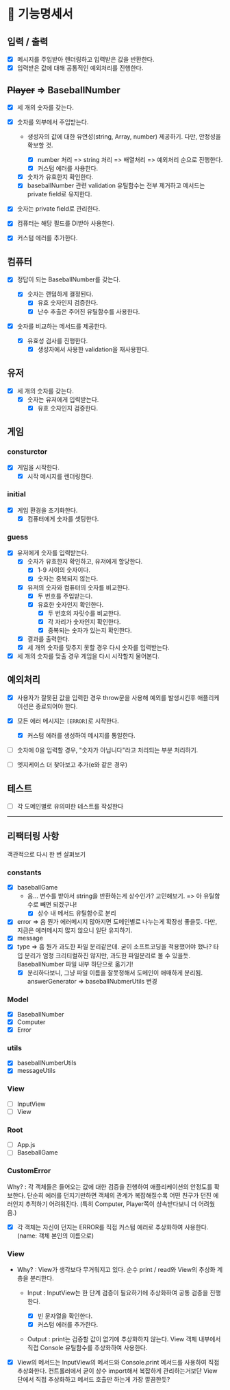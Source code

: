 # 🚀 기능명세서

## 입력 / 출력

- [x] 메시지를 주입받아 렌더링하고 입력받은 값을 반환한다.
- [x] 입력받은 값에 대해 공통적인 예외처리를 진행한다.

## ~~Player~~ => BaseballNumber

- [x] 세 개의 숫자를 갖는다.
- [x] 숫자를 외부에서 주입받는다.

  - 생성자의 값에 대한 유연성(string, Array, number) 제공하기. 다만, 안정성을 확보할 것.

    - [x] number 처리 => string 처리 => 배열처리 => 예외처리 순으로 진행한다.
    - [x] 커스텀 에러를 사용한다.

  - [x] 숫자가 유효한지 확인한다.
  - [x] baseballNumber 관련 validation 유틸함수는 전부 제거하고 메서드는 private field로 유지한다.

- [x] 숫자는 private field로 관리한다.
- [x] 컴퓨터는 해당 필드를 DI받아 사용한다.
- [x] 커스텀 에러를 추가한다.

## 컴퓨터

- [x] 정답이 되는 BaseballNumber를 갖는다.

  - [x] 숫자는 랜덤하게 결정된다.
    - [x] 유효 숫자인지 검증한다.
    - [x] 난수 추출은 주어진 유틸함수를 사용한다.

- [x] 숫자를 비교하는 메서드를 제공한다.
  - [x] 유효성 검사를 진행한다.
    - [x] 생성자에서 사용한 validation을 재사용한다.

## 유저

- [x] 세 개의 숫자를 갖는다.
  - [x] 숫자는 유저에게 입력받는다.
    - [x] 유효 숫자인지 검증한다.

## 게임

### consturctor

- [x] 게임을 시작한다.
  - [x] 시작 메시지를 렌더링한다.

### initial

- [x] 게임 환경을 초기화한다.
  - [x] 컴퓨터에게 숫자를 셋팅한다.

### guess

- [x] 유저에게 숫자를 입력받는다.
  - [x] 숫자가 유효한지 확인하고, 유저에게 할당한다.
    - [x] 1-9 사이의 숫자이다.
    - [x] 숫자는 중복되지 않는다.
  - [x] 유저의 숫자와 컴퓨터의 숫자를 비교한다.
    - [x] 두 번호를 주입받는다.
    - [x] 유효한 숫자인지 확인한다.
      - [x] 두 번호의 자릿수를 비교한다.
      - [x] 각 자리가 숫자인지 확인한다.
      - [x] 중복되는 숫자가 있는지 확인한다.
  - [x] 결과를 출력한다.
  - [x] 세 개의 숫자를 맞추지 못할 경우 다시 숫자를 입력받는다.
- [x] 세 개의 숫자를 맞출 경우 게임을 다시 시작할지 물어본다.

## 예외처리

- [x] 사용자가 잘못된 값을 입력한 경우 throw문을 사용해 예외를 발생시킨후 애플리케이션은 종료되어야 한다.

- [x] 모든 에러 메시지는 `[ERROR]`로 시작한다.

  - [x] 커스텀 에러를 생성하여 메시지를 통일한다.

- [ ] 숫자에 0을 입력할 경우, "숫자가 아닙니다"라고 처리되는 부분 처리하기.
- [ ] 엣지케이스 더 찾아보고 추가(e와 같은 경우)

## 테스트

- [ ] 각 도메인별로 유의미한 테스트를 작성한다

---

## 리팩터링 사항

객관적으로 다시 한 번 살펴보기

### constants

- [x] baseballGame
  - 음... 변수를 받아서 string을 반환하는게 상수인가? 고민해보기.
    => 아 유틸함수로 빼면 되겠구나!
    - [x] 상수 내 메서드 유틸함수로 분리
- [x] error
      => 음 뭔가 에러메시지 많아지면 도메인별로 나누는게 확장성 좋을듯. 다만, 지금은 에러메시지 많지 않으니 일단 유지하기.
- [x] message
- [x] type => 흠 뭔가 과도한 파일 분리같은데. 굳이 소프트코딩을 적용했어야 했나? 타입 분리가 엄청 크리티컬하진 않지만, 과도한 파일분리로 볼 수 있을듯. BaseballNumber 파일 내부 하단으로 옮기기!
  - [x] 분리하다보니, 그냥 파일 이름을 잘못정해서 도메인이 애매하게 분리됨. answerGenerator => baseballNubmerUtils 변경

### Model

- [x] BaseballNumber
- [x] Computer
- [x] Error

### utils

- [x] baseballNumberUtils
- [x] messageUtils

### View

- [ ] InputView
- [ ] View

### Root

- [ ] App.js
- [ ] BaseballGame

### CustomError

Why? : 각 객체들은 들어오는 값에 대한 검증을 진행하여 애플리케이션의 안정도를 확보한다.
단순히 에러를 던지기만하면 객체의 관계가 복잡해질수록 어떤 친구가 던진 에러인지 추적하기 어려워진다. (특히 Computer, Player쪽이 상속받다보니 더 어려웠음.)

- [x] 각 객체는 자신이 던지는 ERROR를 직접 커스텀 에러로 추상화하여 사용한다.(name: 객체 본인의 이름으로)

### View

- Why? : View가 생각보다 무거워지고 있다. 순수 print / read와 View의 추상화 계층을 분리한다.

  - Input : InputView는 한 단계 검증이 필요하기에 추상화하여 공통 검증을 진행한다.

    - [x] 빈 문자열을 확인한다.
    - [x] 커스텀 에러를 추가한다.

  - Output : print는 검증할 값이 없기에 추상화하지 않는다. View 객체 내부에서 직접 Console 유틸함수를 추상화하여 사용한다.

- [x] View의 메서드는 InputView의 메서드와 Console.print 메서드를 사용하여 직접 추상화한다. 컨트롤러에서 굳이 상수 import해서 복잡하게 관리하는거보단 View 단에서 직접 추상화하고 메서드 호출만 하는게 가장 깔끔한듯?
